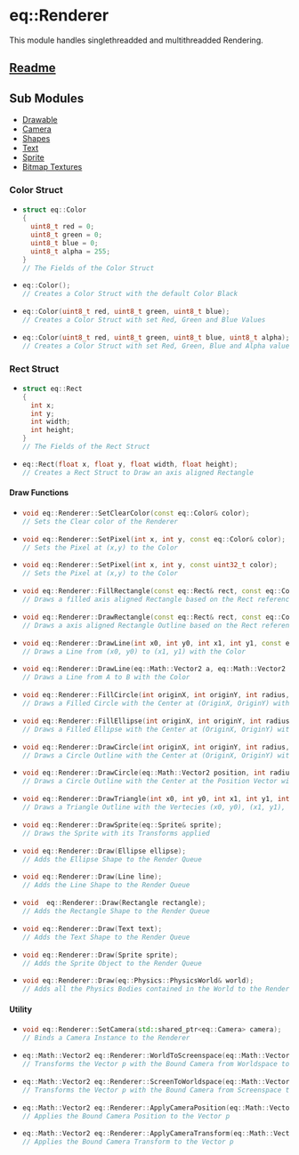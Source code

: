# eq::Renderer

This module handles singlethreadded and multithreadded Rendering.

## [Readme](../README.md)

## Sub Modules
- [Drawable](rendering/drawable.md)
- [Camera](rendering/camera.md)
- [Shapes](rendering/shapes.md)
- [Text](rendering/text.md)
- [Sprite](rendering/sprite.md)
- [Bitmap Textures](rendering/bitmap.md)

### Color Struct

- ```cpp
  struct eq::Color
  {
    uint8_t red = 0;
    uint8_t green = 0;
    uint8_t blue = 0;
    uint8_t alpha = 255;
  }
  // The Fields of the Color Struct
  ```

- ```cpp
  eq::Color();
  // Creates a Color Struct with the default Color Black
  ```

- ```cpp
  eq::Color(uint8_t red, uint8_t green, uint8_t blue);
  // Creates a Color Struct with set Red, Green and Blue Values
  ```

- ```cpp
  eq::Color(uint8_t red, uint8_t green, uint8_t blue, uint8_t alpha);
  // Creates a Color Struct with set Red, Green, Blue and Alpha values
  ```

### Rect Struct

- ```cpp
  struct eq::Rect
  {
    int x;
    int y;
    int width;
    int height;
  }
  // The Fields of the Rect Struct
  ```

- ```cpp
  eq::Rect(float x, float y, float width, float height);
  // Creates a Rect Struct to Draw an axis aligned Rectangle
  ```

#### Draw Functions

- ```cpp
  void eq::Renderer::SetClearColor(const eq::Color& color);
  // Sets the Clear color of the Renderer
  ```

- ```cpp
  void eq::Renderer::SetPixel(int x, int y, const eq::Color& color);
  // Sets the Pixel at (x,y) to the Color
  ```
- ```cpp
  void eq::Renderer::SetPixel(int x, int y, const uint32_t color);
  // Sets the Pixel at (x,y) to the Color
  ```

- ```cpp
  void eq::Renderer::FillRectangle(const eq::Rect& rect, const eq::Color& color);
  // Draws a filled axis aligned Rectangle based on the Rect reference and Color
  ```

- ```cpp
  void eq::Renderer::DrawRectangle(const eq::Rect& rect, const eq::Color& color);
  // Draws a axis aligned Rectangle Outline based on the Rect reference and Color
  ```

- ```cpp
  void eq::Renderer::DrawLine(int x0, int y0, int x1, int y1, const eq::Color& color);
  // Draws a Line from (x0, y0) to (x1, y1) with the Color
  ```

- ```cpp
  void eq::Renderer::DrawLine(eq::Math::Vector2 a, eq::Math::Vector2 b, const eq::Color& color);
  // Draws a Line from A to B with the Color
  ```

- ```cpp
  void eq::Renderer::FillCircle(int originX, int originY, int radius, const eq::Color& color);
  // Draws a Filled Circle with the Center at (OriginX, OriginY) with the Radius and Color
  ```

- ```cpp
  void eq::Renderer::FillEllipse(int originX, int originY, int radiusX, int radiusY, const eq::Color& color);
  // Draws a Filled Ellipse with the Center at (OriginX, OriginY) with the RadiusX, RadiusY and color
  ```

- ```cpp
  void eq::Renderer::DrawCircle(int originX, int originY, int radius, const eq::Color& color);
  // Draws a Circle Outline with the Center at (OriginX, OriginY) with the Radius and Color
  ```

- ```cpp
  void eq::Renderer::DrawCircle(eq::Math::Vector2 position, int radius, const eq::Color& color);
  // Draws a Circle Outline with the Center at the Position Vector with the Radius and Color
  ```

- ```cpp
  void eq::Renderer::DrawTriangle(int x0, int y0, int x1, int y1, int x2, int y2, const eq::Color& color);
  // Draws a Triangle Outline with the Vertecies (x0, y0), (x1, y1), (x2, y2) and the Color
  ```
- ```cpp
  void eq::Renderer::DrawSprite(eq::Sprite& sprite);
  // Draws the Sprite with its Transforms applied
  ```

- ```cpp
  void eq::Renderer::Draw(Ellipse ellipse);
  // Adds the Ellipse Shape to the Render Queue
  ```

- ```cpp
  void eq::Renderer::Draw(Line line);
  // Adds the Line Shape to the Render Queue
  ```

- ```cpp
  void  eq::Renderer::Draw(Rectangle rectangle);
  // Adds the Rectangle Shape to the Render Queue
  ```

- ```cpp
  void eq::Renderer::Draw(Text text);
  // Adds the Text Shape to the Render Queue
  ```

- ```cpp
  void eq::Renderer::Draw(Sprite sprite);
  // Adds the Sprite Object to the Render Queue
  ```

- ```cpp
  void eq::Renderer::Draw(eq::Physics::PhysicsWorld& world);
  // Adds all the Physics Bodies contained in the World to the Render Queue
  ```

#### Utility

- ```cpp
  void eq::Renderer::SetCamera(std::shared_ptr<eq::Camera> camera);
  // Binds a Camera Instance to the Renderer
  ```

- ```cpp
  eq::Math::Vector2 eq::Renderer::WorldToScreenspace(eq::Math::Vector2 p);
  // Transforms the Vector p with the Bound Camera from Worldspace to Screenspace
  ```

- ```cpp
  eq::Math::Vector2 eq::Renderer::ScreenToWorldspace(eq::Math::Vector2 p);
  // Transforms the Vector p with the Bound Camera from Screenspace to Worldspace
  ```

- ```cpp
  eq::Math::Vector2 eq::Renderer::ApplyCameraPosition(eq::Math::Vector2 p);
  // Applies the Bound Camera Position to the Vector p
  ```

- ```cpp
  eq::Math::Vector2 eq::Renderer::ApplyCameraTransform(eq::Math::Vector2 p);
  // Applies the Bound Camera Transform to the Vector p
  ```
